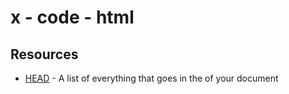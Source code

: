 # x - code - html

## Resources

-   [HEAD](https://github.com/joshbuchea/HEAD) - A list of everything that goes in the <head> of your document
